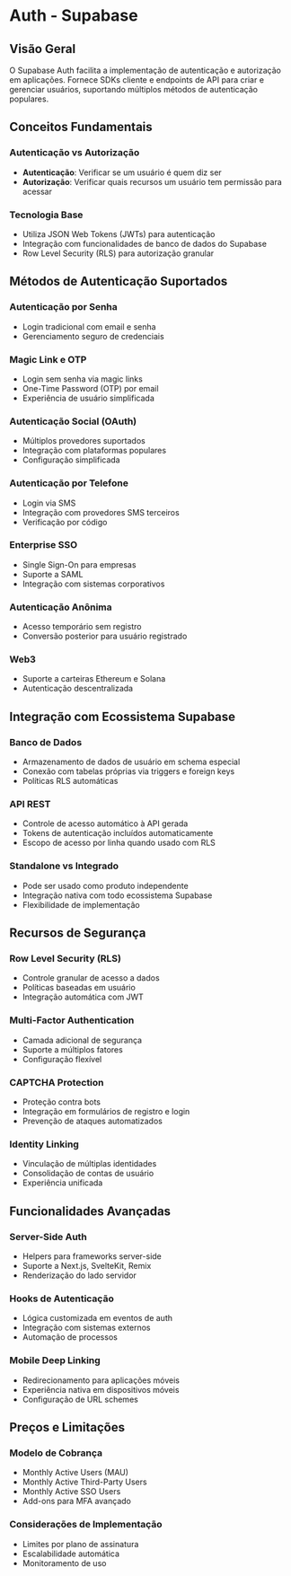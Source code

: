 # Auth - Supabase

## Visão Geral

O Supabase Auth facilita a implementação de autenticação e autorização em aplicações. Fornece SDKs cliente e endpoints de API para criar e gerenciar usuários, suportando múltiplos métodos de autenticação populares.

## Conceitos Fundamentais

### Autenticação vs Autorização
- **Autenticação**: Verificar se um usuário é quem diz ser
- **Autorização**: Verificar quais recursos um usuário tem permissão para acessar

### Tecnologia Base
- Utiliza JSON Web Tokens (JWTs) para autenticação
- Integração com funcionalidades de banco de dados do Supabase
- Row Level Security (RLS) para autorização granular

## Métodos de Autenticação Suportados

### Autenticação por Senha
- Login tradicional com email e senha
- Gerenciamento seguro de credenciais

### Magic Link e OTP
- Login sem senha via magic links
- One-Time Password (OTP) por email
- Experiência de usuário simplificada

### Autenticação Social (OAuth)
- Múltiplos provedores suportados
- Integração com plataformas populares
- Configuração simplificada

### Autenticação por Telefone
- Login via SMS
- Integração com provedores SMS terceiros
- Verificação por código

### Enterprise SSO
- Single Sign-On para empresas
- Suporte a SAML
- Integração com sistemas corporativos

### Autenticação Anônima
- Acesso temporário sem registro
- Conversão posterior para usuário registrado

### Web3
- Suporte a carteiras Ethereum e Solana
- Autenticação descentralizada

## Integração com Ecossistema Supabase

### Banco de Dados
- Armazenamento de dados de usuário em schema especial
- Conexão com tabelas próprias via triggers e foreign keys
- Políticas RLS automáticas

### API REST
- Controle de acesso automático à API gerada
- Tokens de autenticação incluídos automaticamente
- Escopo de acesso por linha quando usado com RLS

### Standalone vs Integrado
- Pode ser usado como produto independente
- Integração nativa com todo ecossistema Supabase
- Flexibilidade de implementação

## Recursos de Segurança

### Row Level Security (RLS)
- Controle granular de acesso a dados
- Políticas baseadas em usuário
- Integração automática com JWT

### Multi-Factor Authentication
- Camada adicional de segurança
- Suporte a múltiplos fatores
- Configuração flexível

### CAPTCHA Protection
- Proteção contra bots
- Integração em formulários de registro e login
- Prevenção de ataques automatizados

### Identity Linking
- Vinculação de múltiplas identidades
- Consolidação de contas de usuário
- Experiência unificada

## Funcionalidades Avançadas

### Server-Side Auth
- Helpers para frameworks server-side
- Suporte a Next.js, SvelteKit, Remix
- Renderização do lado servidor

### Hooks de Autenticação
- Lógica customizada em eventos de auth
- Integração com sistemas externos
- Automação de processos

### Mobile Deep Linking
- Redirecionamento para aplicações móveis
- Experiência nativa em dispositivos móveis
- Configuração de URL schemes

## Preços e Limitações

### Modelo de Cobrança
- Monthly Active Users (MAU)
- Monthly Active Third-Party Users
- Monthly Active SSO Users
- Add-ons para MFA avançado

### Considerações de Implementação
- Limites por plano de assinatura
- Escalabilidade automática
- Monitoramento de uso
